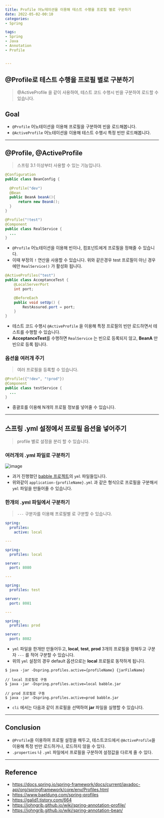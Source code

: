 ```yaml
---
title: Profile 어노테이션을 이용해 테스트 수행을 프로필 별로 구분하기
date: 2022-05-02-00:10
categories:
- Spring

tags:
- Spring
- Java
- Annotation
- Profile


---
```


## @Profile로 테스트 수행을 프로필 별로 구분하기
> @ActiveProfile 을 같이 사용하여, 테스트 코드 수행시 빈을 구분하여 로드할 수 있습니다.

## Goal
- `@Profile` 어노테이션을 이용해 프로필을 구분하여 빈을 로드해봅니다.
- `@ActiveProfile` 어노테이션을 이용해 테스트 수행시 특정 빈만 로드해봅니다.

---

## @Profile, @ActiveProfile
> 스프링 3.1 이상부터 사용할 수 있는 기능입니다.


```java
@Configuration
public class BeanConfig {
  
  @Profile("dev")
  @Bean
  public BeanA beanA(){
      return new BeanA();
  }
}

@Profile("!test")
@Component
public class RealService {
  ...
}
```

- `@Profile` 어노테이션을 이용해 빈이나, 컴포넌트에게 프로필을 정해줄 수 있습니다.
- 이때 부정의 `!` 연산을 사용할 수 있습니다. 위와 같은경우 test 프로필이 아닌 경우에만 `RealService()` 가 활성화 됩니다.


```java
@ActiveProfiles("test")
public class AcceptanceTest {
    @LocalServerPort
    int port;

    @BeforeEach
    public void setUp() {
        RestAssured.port = port;
    }
}
```

- 테스트 코드 수행시 `@ActiveProfile` 을 이용해 특정 프로필의 빈만 로드하면서 테스트를 수행할 수 있습니다.
- **AcceptanceTest**를 수행하면 `RealService` 는 빈으로 등록되지 않고, **BeanA** 만 빈으로 등록 됩니다.

### 옵션을 여러개 주기
> 여러 프로필을 등록할 수 있습니다.

```java
@Profile({"!dev", "!prod"})
@Component
public class testService {
  ...
}
```

- 중괄호를 이용해 N개의 프로필 정보를 넣어줄 수 있습니다.

---

## 스프링 .yml 설정에서 프로필 옵션을 넣어주기
> profile 별로 설정을 분리 할 수 있습니다.

### 여러개의 .yml 파일로 구분하기
![image](https://user-images.githubusercontent.com/43930419/160855274-3d3792cc-0972-48e4-b467-7c4608e8bd01.png)

- 과거 진행했던 [babble 프로젝트](https://github.com/woowacourse-teams/2021-babble/tree/develop/back/babble/src/main/resources)의 `yml` 파일들입니다.
- 위와같이 `application-{profileName}.yml` 과 같은 형식으로 프로필을 구분해서 `yml` 파일을 만들어줄 수 있습니다.

### 한개의 .yml 파일에서 구분하기
> `---` 구분자를 이용해 프로필별 로 구분할 수 있습니다.


```yml
spring:
  profiles:
    active: local

---

spring:
  profiles: local

server:
  port: 8080

---

spring:
  profiles: test

server:
  port: 8081

---

spring:
  profiles: prod

server:
  port: 8082

```

- `yml` 파일을 한개만 만들어두고, **local**, **test**, **prod** 3개의 프로필을 정해두고 구분자 `---` 를 적어 구분할 수 있습니다.
- 위의 `yml` 설정의 경우 default 옵션으로는 **local** 프로필로 동작하게 됩니다.



```console
$ java -jar -Dspring.profiles.active={profileName} {jarFileName}

// local 프로필로 구동
$ java -jar -Dspring.profiles.active=local babble.jar

// prod 프로필로 구동
$ java -jar -Dspring.profiles.active=prod babble.jar
```

- `cli` 에서는 다음과 같이 프로필을 선택하여 **jar** 파일을 실행할 수 있습니다.



---

## Conclusion
- `@Profile`을 이용하여 프로필 설정을 해두고, 테스트코드에서 `@ActiveProfile`을 이용해 특정 빈만 로드하거나, 로드하지 않을 수 있다.
- `.properties` 나 `.yml` 파일에서 프로필을 구분하여 설정값을 다르게 줄 수 있다.

---

## Reference
- https://docs.spring.io/spring-framework/docs/current/javadoc-api/org/springframework/core/env/Profiles.html
- https://www.baeldung.com/spring-profiles
- https://galid1.tistory.com/664
- https://johngrib.github.io/wiki/spring-annotation-profile/
- https://johngrib.github.io/wiki/spring-annotation-bean/